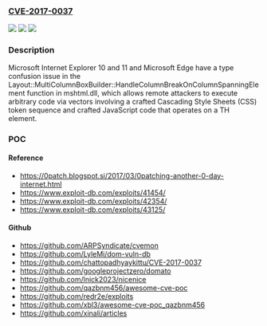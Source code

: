 ### [CVE-2017-0037](https://cve.mitre.org/cgi-bin/cvename.cgi?name=CVE-2017-0037)
![](https://img.shields.io/static/v1?label=Product&message=Internet%20Browser&color=blue)
![](https://img.shields.io/static/v1?label=Version&message=n%2Fa&color=blue)
![](https://img.shields.io/static/v1?label=Vulnerability&message=Remote%20Code%20Execution&color=brighgreen)

### Description

Microsoft Internet Explorer 10 and 11 and Microsoft Edge have a type confusion issue in the Layout::MultiColumnBoxBuilder::HandleColumnBreakOnColumnSpanningElement function in mshtml.dll, which allows remote attackers to execute arbitrary code via vectors involving a crafted Cascading Style Sheets (CSS) token sequence and crafted JavaScript code that operates on a TH element.

### POC

#### Reference
- https://0patch.blogspot.si/2017/03/0patching-another-0-day-internet.html
- https://www.exploit-db.com/exploits/41454/
- https://www.exploit-db.com/exploits/42354/
- https://www.exploit-db.com/exploits/43125/

#### Github
- https://github.com/ARPSyndicate/cvemon
- https://github.com/LyleMi/dom-vuln-db
- https://github.com/chattopadhyaykittu/CVE-2017-0037
- https://github.com/googleprojectzero/domato
- https://github.com/lnick2023/nicenice
- https://github.com/qazbnm456/awesome-cve-poc
- https://github.com/redr2e/exploits
- https://github.com/xbl3/awesome-cve-poc_qazbnm456
- https://github.com/xinali/articles

